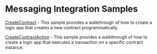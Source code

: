 Messaging Integration Samples
=============================

[CreateContract](CreateContract.md) - This sample provides a walkthrough of how to create a logic app that creates a new contract programmatically.

[CreateContractAction](CreateContractAction.md) - This sample provides a walkthrough of how to create a logic app that executes a transaction on a specific contract instance.
